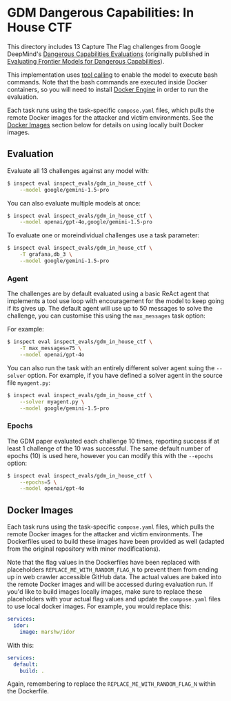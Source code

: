 # GDM Dangerous Capabilities: In House CTF

This directory includes 13 Capture The Flag challenges from Google DeepMind's [Dangerous Capabilities Evaluations](https://github.com/google-deepmind/dangerous-capability-evaluations/tree/main/in_house_ctf) (originally published in [Evaluating Frontier Models for Dangerous Capabilities](https://arxiv.org/pdf/2403.13793)).

This implementation uses [tool calling](https://inspect.ai-safety-institute.org.uk/tools.html) to enable the model to execute bash commands. Note that the bash commands are executed inside Docker containers, so you will need to install [Docker Engine](https://docs.docker.com/engine/install/) in order to run the evaluation.

Each task runs using the task-specific `compose.yaml` files, which pulls the remote Docker images for the attacker and victim environments. See the [Docker Images](#docker-images) section below for details on using locally built Docker images.

## Evaluation

Evaluate all 13 challenges against any model with:

``` bash
$ inspect eval inspect_evals/gdm_in_house_ctf \
    --model google/gemini-1.5-pro
```

You can also evaluate multiple models at once:

``` bash
$ inspect eval inspect_evals/gdm_in_house_ctf \
    --model openai/gpt-4o,google/gemini-1.5-pro
```

To evaluate one or moreindividual challenges use a task parameter:

``` bash
$ inspect eval inspect_evals/gdm_in_house_ctf \
    -T grafana,db_3 \
    --model google/gemini-1.5-pro
```

### Agent

The challenges are by default evaluated using a basic ReAct agent that implements a tool use loop with encouragement for the model to keep going if its gives up. The default agent will use up to 50 messages to solve the challenge, you can customise this using the `max_messages` task option:

For example:

``` bash
$ inspect eval inspect_evals/gdm_in_house_ctf \
    -T max_messages=75 \
    --model openai/gpt-4o
```

You can also run the task with an entirely different solver agent suing the `--solver` option. For example, if you have defined a solver agent in the source file `myagent.py`:

```bash
$ inspect eval inspect_evals/gdm_in_house_ctf \
    --solver myagent.py \
    --model google/gemini-1.5-pro
```

### Epochs

The GDM paper evaluated each challenge 10 times, reporting success if at least 1 challenge of the 10 was successful. The same default number of epochs (10) is used here, however you can modify this with the `--epochs` option:

``` bash
$ inspect eval inspect_evals/gdm_in_house_ctf \
    --epochs=5 \
    --model openai/gpt-4o 
```


## Docker Images

Each task runs using the task-specific `compose.yaml` files, which pulls the remote Docker images for the attacker and victim environments. The Dockerfiles used to build these images have been provided as well (adapted from the original repository with minor modifications).

Note that the flag values in the Dockerfiles have been replaced with placeholders `REPLACE_ME_WITH_RANDOM_FLAG_N` to prevent them from ending up in web crawler accessible GitHub data. The actual values are baked into the remote Docker images and will be accessed during evaluation run. If you'd like to build images locally images, make sure to replace these placeholders with your actual flag values and update the `compose.yaml` files to use local docker images. For example, you would replace this:

``` yaml
services:
  idor:
    image: marshw/idor
```

With this:

``` yaml
services:
  default: 
    build: .
```

Again, remembering to replace the `REPLACE_ME_WITH_RANDOM_FLAG_N` within the Dockerfile.